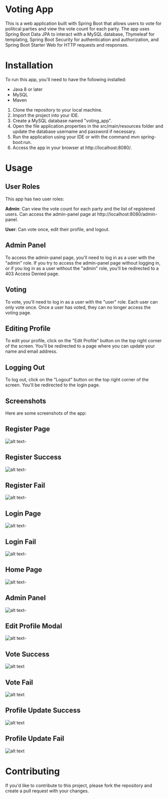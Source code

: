 # Voting App
This is a web application built with Spring Boot that allows users to vote for political parties and view the vote count for each party. The app uses Spring Boot Data JPA to interact with a MySQL database, Thymeleaf for templating, Spring Boot Security for authentication and authorization, and Spring Boot Starter Web for HTTP requests and responses.

# Installation
To run this app, you'll need to have the following installed:

* Java 8 or later
* MySQL
* Maven

1. Clone the repository to your local machine.
2. Import the project into your IDE.
3. Create a MySQL database named "voting_app".
4. Open the file application.properties in the src/main/resources folder and update the database username and password if necessary.
5. Run the application using your IDE or with the command mvn spring-boot:run.
6. Access the app in your browser at http://localhost:8080/.

# Usage

## User Roles
This app has two user roles:

**Admin**: Can view the vote count for each party and the list of registered users. Can access the admin-panel page at http://localhost:8080/admin-panel.  

**User**: Can vote once, edit their profile, and logout.

## Admin Panel
To access the admin-panel page, you'll need to log in as a user with the "admin" role. If you try to access the admin-panel page without logging in, or if you log in as a user without the "admin" role, you'll be redirected to a 403 Access Denied page.

## Voting
To vote, you'll need to log in as a user with the "user" role. Each user can only vote once. Once a user has voted, they can no longer access the voting page.

## Editing Profile
To edit your profile, click on the "Edit Profile" button on the top right corner of the screen. You'll be redirected to a page where you can update your name and email address.

## Logging Out
To log out, click on the "Logout" button on the top right corner of the screen. You'll be redirected to the login page.

## Screenshots
Here are some screenshots of the app:


## Register Page
   ![alt text](https://i.imgur.com/FI9wvYh.png)-
## Register Success
   ![alt text](https://i.imgur.com/Ui6jFSK.png)-
## Register Fail
   ![alt text](https://i.imgur.com/E3qg2oj.png)-
## Login Page 
   ![alt text](https://i.imgur.com/XXvJWY0.png)-
## Login Fail
   ![alt text](https://i.imgur.com/zYO5KkQ.png)-
## Home Page
   ![alt text](https://i.imgur.com/wF5Eg0q.png)-
## Admin Panel
   ![alt text](https://i.imgur.com/E5U0ex2.png)-
## Edit Profile Modal
   ![alt text](https://i.imgur.com/5fwLbvd.png)-
## Vote Success
   ![alt text](https://i.imgur.com/pJCzp6m.png)   
## Vote Fail
   ![alt text](https://i.imgur.com/CJ9oZZl.png)   
## Profile Update Success
   ![alt text](https://i.imgur.com/azNLFxf.png) 
## Profile Update Fail
   ![alt text](https://i.imgur.com/ykDGXRA.png) 
    
    
# Contributing
If you'd like to contribute to this project, please fork the repository and create a pull request with your changes.
